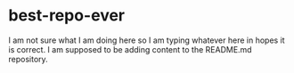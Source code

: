 # best-repo-ever
I am not sure what I am doing here so I am typing whatever here in hopes it is correct. I am supposed to be adding content to the README.md repository.
